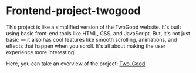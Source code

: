 # Frontend-project-twogood


This project is like a simplified version of the TwoGood website. It's built using basic front-end tools like HTML, CSS, and JavaScript. But, it's not just basic — it also has cool features like smooth scrolling, animations, and effects that happen when you scroll. It's all about making the user experience more interesting!

Here, you can take an overview of the project: [Two-Good](http://127.0.0.1:5500/frontend-project-twogood.github.io/index.html)
